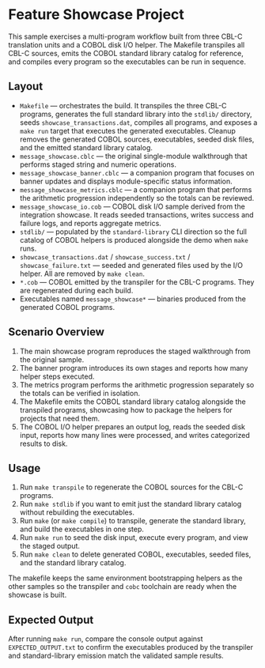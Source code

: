 # Feature Showcase Project

This sample exercises a multi-program workflow built from three CBL-C
translation units and a COBOL disk I/O helper. The Makefile transpiles
all CBL-C sources, emits the COBOL standard library catalog for
reference, and compiles every program so the executables can be run in
sequence.

## Layout

- `Makefile` — orchestrates the build. It transpiles the three CBL-C
  programs, generates the full standard library into the `stdlib/`
  directory, seeds `showcase_transactions.dat`, compiles all programs,
  and exposes a `make run` target that executes the generated
  executables. Cleanup removes the generated COBOL sources, executables,
  seeded disk files, and the emitted standard library catalog.
- `message_showcase.cblc` — the original single-module walkthrough that
  performs staged string and numeric operations.
- `message_showcase_banner.cblc` — a companion program that focuses on
  banner updates and displays module-specific status information.
- `message_showcase_metrics.cblc` — a companion program that performs
  the arithmetic progression independently so the totals can be
  reviewed.
- `message_showcase_io.cob` — COBOL disk I/O sample derived from the
  integration showcase. It reads seeded transactions, writes success and
  failure logs, and reports aggregate metrics.
- `stdlib/` — populated by the `standard-library` CLI direction so the
  full catalog of COBOL helpers is produced alongside the demo when
  `make` runs.
- `showcase_transactions.dat` / `showcase_success.txt` /
  `showcase_failure.txt` — seeded and generated files used by the I/O
  helper. All are removed by `make clean`.
- `*.cob` — COBOL emitted by the transpiler for the CBL-C programs. They
  are regenerated during each build.
- Executables named `message_showcase*` — binaries produced from the
  generated COBOL programs.

## Scenario Overview

1. The main showcase program reproduces the staged walkthrough from the
   original sample.
2. The banner program introduces its own stages and reports how many
   helper steps executed.
3. The metrics program performs the arithmetic progression separately so
   the totals can be verified in isolation.
4. The Makefile emits the COBOL standard library catalog alongside the
   transpiled programs, showcasing how to package the helpers for
   projects that need them.
5. The COBOL I/O helper prepares an output log, reads the seeded disk
   input, reports how many lines were processed, and writes categorized
   results to disk.

## Usage

1. Run `make transpile` to regenerate the COBOL sources for the CBL-C
   programs.
2. Run `make stdlib` if you want to emit just the standard library
   catalog without rebuilding the executables.
3. Run `make` (or `make compile`) to transpile, generate the standard
   library, and build the executables in one step.
4. Run `make run` to seed the disk input, execute every program, and
   view the staged output.
5. Run `make clean` to delete generated COBOL, executables, seeded files,
   and the standard library catalog.

The makefile keeps the same environment bootstrapping helpers as the
other samples so the transpiler and `cobc` toolchain are ready when the
showcase is built.

## Expected Output

After running `make run`, compare the console output against
`EXPECTED_OUTPUT.txt` to confirm the executables produced by the
transpiler and standard-library emission match the validated sample
results.

